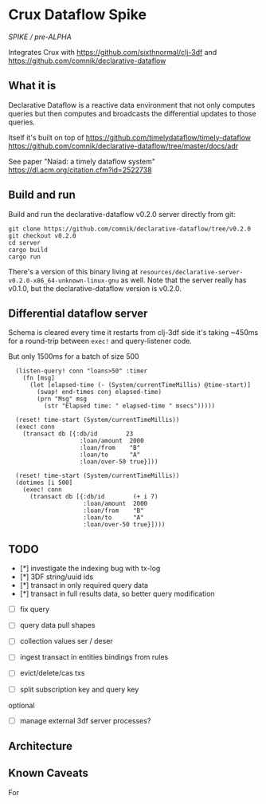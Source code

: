 # Crux Dataflow Spike

*SPIKE / pre-ALPHA*

Integrates Crux with https://github.com/sixthnormal/clj-3df and
https://github.com/comnik/declarative-dataflow

## What it is
Declarative Dataflow is a reactive data environment that not only computes
queries but then computes and broadcasts the differential updates to those queries.

Itself it's built on top of
https://github.com/timelydataflow/timely-dataflow
https://github.com/comnik/declarative-dataflow/tree/master/docs/adr

See paper "Naiad: a timely dataflow system"
 https://dl.acm.org/citation.cfm?id=2522738

## Build and run
Build and run the declarative-dataflow v0.2.0 server directly from
git:

```
git clone https://github.com/comnik/declarative-dataflow/tree/v0.2.0
git checkout v0.2.0
cd server
cargo build
cargo run
```

There's a version of this binary living at
`resources/declarative-server-v0.2.0-x86_64-unknown-linux-gnu` as
well. Note that the server really has v0.1.0, but the
declarative-dataflow version is v0.2.0.


## Differential dataflow server
Schema is cleared every time it restarts
from clj-3df side it's taking ~450ms for a round-trip
between `exec!` and query-listener code.

But only 1500ms for a batch of size 500
```
  (listen-query! conn "loans>50" :timer
    (fn [msg]
      (let [elapsed-time (- (System/currentTimeMillis) @time-start)]
        (swap! end-times conj elapsed-time)
        (prn "Msg" msg
          (str "Elapsed time: " elapsed-time " msecs")))))

  (reset! time-start (System/currentTimeMillis))
  (exec! conn
    (transact db [{:db/id        23
                    :loan/amount  2000
                    :loan/from    "B"
                    :loan/to      "A"
                    :loan/over-50 true}]))

  (reset! time-start (System/currentTimeMillis))
  (dotimes [i 500]
    (exec! conn
      (transact db [{:db/id        (+ i 7)
                     :loan/amount  2000
                     :loan/from    "B"
                     :loan/to      "A"
                     :loan/over-50 true}])))
```

## TODO
- [*] investigate the indexing bug with tx-log
- [*] 3DF string/uuid ids
- [*] transact in only required query data
- [*] transact in full results data, so better query modification

- [ ] fix query

- [ ] query data pull shapes

- [ ] collection values ser / deser

- [ ] ingest transact in entities bindings from rules
- [ ] evict/delete/cas txs
- [ ] split subscription key and query key

optional
- [ ] manage external 3df server processes?

## Architecture

## Known Caveats
For 
